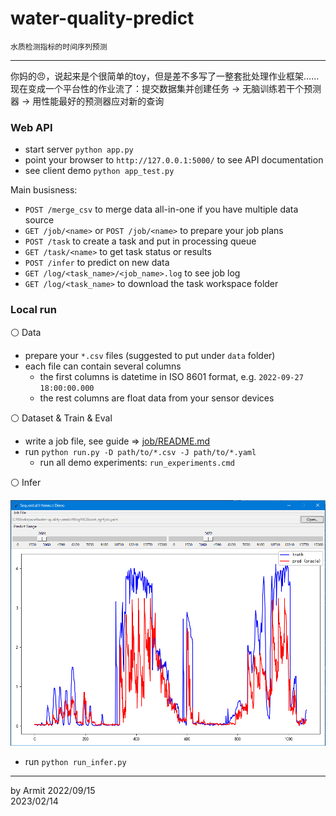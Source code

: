 # water-quality-predict

    水质检测指标的时间序列预测

----

你妈的😠，说起来是个很简单的toy，但是差不多写了一整套批处理作业框架……  
现在变成一个平台性的作业流了：提交数据集并创建任务 -> 无脑训练若干个预测器 -> 用性能最好的预测器应对新的查询  


### Web API

- start server `python app.py`
- point your browser to `http://127.0.0.1:5000/` to see API documentation
- see client demo `python app_test.py`

Main busisness:

- `POST /merge_csv` to merge data all-in-one if you have multiple data source
- `GET /job/<name>` or `POST /job/<name>` to prepare your job plans
- `POST /task` to create a task and put in processing queue
- `GET /task/<name>` to get task status or results 
- `POST /infer` to predict on new data
- `GET /log/<task_name>/<job_name>.log` to see job log
- `GET /log/<task_name>` to download the task workspace folder


### Local run

⚪ Data

- prepare your `*.csv` files (suggested to put under `data` folder)
- each file can contain several columns
  - the first columns is datetime in ISO 8601 format, e.g. `2022-09-27 18:00:00.000`
  - the rest columns are float data from your sensor devices

⚪ Dataset & Train & Eval

- write a job file, see guide => [job/README.md](job/README.md)
- run `python run.py -D path/to/*.csv -J path/to/*.yaml`
  - run all demo experiments: `run_experiments.cmd`

⚪ Infer

![demo](img/demo.png)

- run `python run_infer.py`


----
by Armit
2022/09/15  
2023/02/14  
